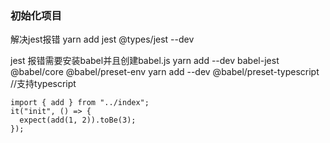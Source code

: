 

### 初始化项目
解决jest报错 yarn add jest @types/jest --dev

jest 报错需要安装babel并且创建babel.js
yarn add --dev babel-jest @babel/core @babel/preset-env
yarn add --dev @babel/preset-typescript   //支持typescript

```base 测试
import { add } from "../index";
it("init", () => {
  expect(add(1, 2)).toBe(3);
});